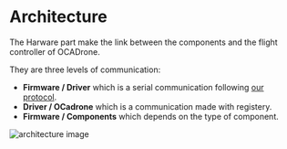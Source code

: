 
Architecture
============

The Harware part make the link between the components and the flight controller of OCADrone.

They are three levels of communication:

* **Firmware / Driver** which is a serial communication following [our protocol](protocol.html).
* **Driver / OCadrone** which is a communication made with registery.
* **Firmware / Components** which depends on the type of component.

![architecture image](assets/img/architecture.png)
